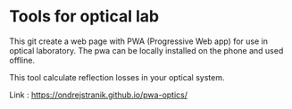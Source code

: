 # Tools for optical lab

This git create a web page with PWA (Progressive Web app) for use in optical laboratory.
The pwa can be locally installed on the phone and used offline.

This tool calculate reflection losses in your optical system.

Link : https://ondrejstranik.github.io/pwa-optics/ 



